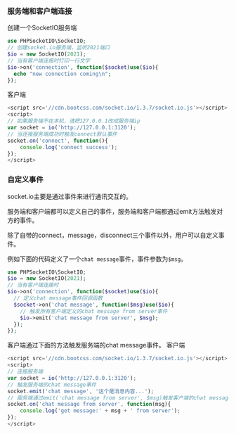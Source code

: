 ### 服务端和客户端连接
创建一个SocketIO服务端
```php
use PHPSocketIO\SocketIO;
// 创建socket.io服务端，监听2021端口
$io = new SocketIO(2021);
// 当有客户端连接时打印一行文字
$io->on('connection', function($socket)use($io){
  echo "new connection coming\n";
});
```
客户端
```javascript
<script src='//cdn.bootcss.com/socket.io/1.3.7/socket.io.js'></script>
<script>
// 如果服务端不在本机，请把127.0.0.1改成服务端ip
var socket = io('http://127.0.0.1:3120');
// 当连接服务端成功时触发connect默认事件
socket.on('connect', function(){
    console.log('connect success');
});
</script>
```

### 自定义事件
socket.io主要是通过事件来进行通讯交互的。

服务端和客户端都可以定义自己的事件，服务端和客户端都通过emit方法触发对方的事件。

除了自带的connect，message，disconnect三个事件以外，用户可以自定义事件。

例如下面的代码定义了一个```chat message```事件，事件参数为```$msg```。
```php
use PHPSocketIO\SocketIO;
$io = new SocketIO(2021);
// 当有客户端连接时
$io->on('connection', function($socket)use($io){
  // 定义chat message事件回调函数
  $socket->on('chat message', function($msg)use($io){
    // 触发所有客户端定义的chat message from server事件
    $io->emit('chat message from server', $msg);
  });
});
```

客户端通过下面的方法触发服务端的chat message事件。
客户端
```javascript
<script src='//cdn.bootcss.com/socket.io/1.3.7/socket.io.js'></script>
<script>
// 连接服务端
var socket = io('http://127.0.0.1:3120');
// 触发服务端的chat message事件
socket.emit('chat message', '这个是消息内容...');
// 服务端通过emit('chat message from server', $msg)触发客户端的chat message from server事件
socket.on('chat message from server', function(msg){
    console.log('get message:' + msg + ' from server');
});
</script>
```
